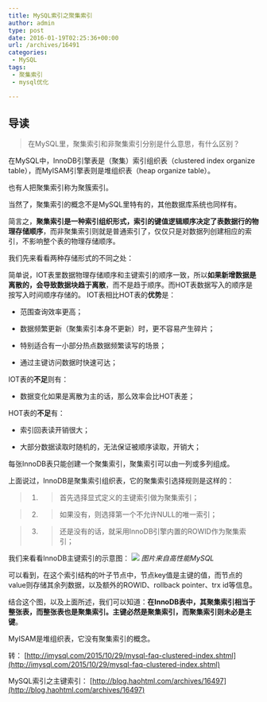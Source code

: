 ```yaml
---
title: MySQL索引之聚集索引
author: admin
type: post
date: 2016-01-19T02:25:36+00:00
url: /archives/16491
categories:
 - MySQL
tags:
 - 聚集索引
 - mysql优化

---
```

## 导读

> 在MySQL里，聚集索引和非聚集索引分别是什么意思，有什么区别？

在MySQL中，InnoDB引擎表是（聚集）索引组织表（clustered index organize table），而MyISAM引擎表则是堆组织表（heap organize table）。

也有人把聚集索引称为聚簇索引。

当然了，聚集索引的概念不是MySQL里特有的，其他数据库系统也同样有。

简言之，**聚集索引是一种索引组织形式，索引的键值逻辑顺序决定了表数据行的物理存储顺序**，而非聚集索引则就是普通索引了，仅仅只是对数据列创建相应的索引，不影响整个表的物理存储顺序。

我们先来看看两种存储形式的不同之处：


简单说，IOT表里数据物理存储顺序和主键索引的顺序一致，所以**如果新增数据是离散的，会导致数据块趋于离散**，而不是趋于顺序。而HOT表数据写入的顺序是按写入时间顺序存储的。
IOT表相比HOT表的**优势**是：

- 范围查询效率更高；

- 数据频繁更新（聚集索引本身不更新）时，更不容易产生碎片；

- 特别适合有一小部分热点数据频繁读写的场景；

- 通过主键访问数据时快速可达；


IOT表的**不足**则有：

- 数据变化如果是离散为主的话，那么效率会比HOT表差；


HOT表的**不足**有：

- 索引回表读开销很大；

- 大部分数据读取时随机的，无法保证被顺序读取，开销大；


每张InnoDB表只能创建一个聚集索引，聚集索引可以由一列或多列组成。

上面说过，InnoDB是聚集索引组织表，它的聚集索引选择规则是这样的：

>

> 1. > 首先选择显式定义的主键索引做为聚集索引；
   >

> 2. > 如果没有，则选择第一个不允许NULL的唯一索引；
   >

> 3. > 还是没有的话，就采用InnoDB引擎内置的ROWID作为聚集索引；
   >

>

我们来看看InnoDB主键索引的示意图：
[![](https://blog.haohtml.com/wp-content/uploads/2016/01/1536729179190.jpg)][1]
_图片来自高性能MySQL_

可以看到，在这个索引结构的叶子节点中，节点key值是主键的值，而节点的value则存储其余列数据，以及额外的ROWID、rollback pointer、trx id等信息。

结合这个图，以及上面所述，我们可以知道：**在InnoDB表中，其聚集索引相当于整张表，而整张表也是聚集索引。主键必然是聚集索引，而聚集索引则未必是主键**。

MyISAM是堆组织表，它没有聚集索引的概念。

转： [http://imysql.com/2015/10/29/mysql-faq-clustered-index.shtml](http://imysql.com/2015/10/29/mysql-faq-clustered-index.shtml)

MySQL索引之主键索引： [http://blog.haohtml.com/archives/16497](http://blog.haohtml.com/archives/16497)

 [1]: https://blog.haohtml.com/wp-content/uploads/2016/01/1536729179190.jpg